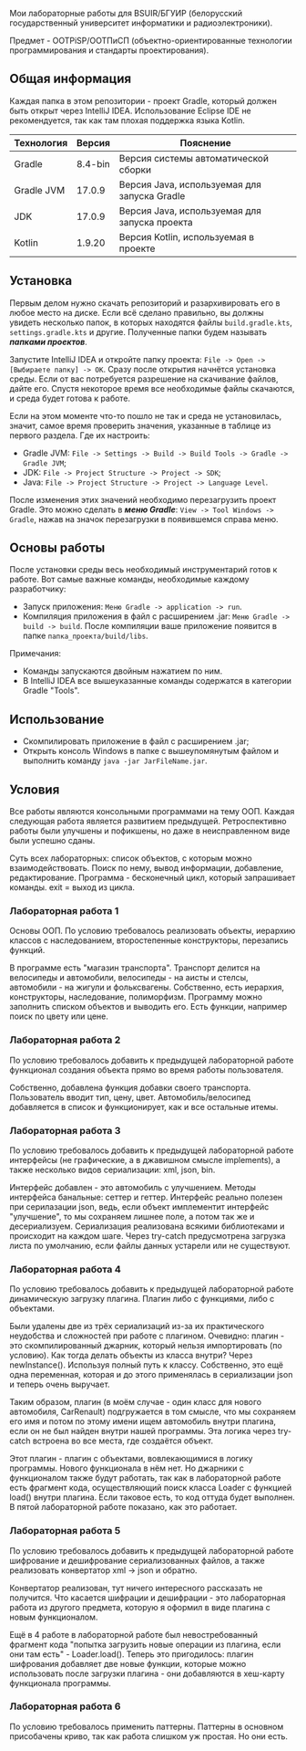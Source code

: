 Мои лабораторные работы для BSUIR/БГУИР (белорусский государственный университет информатики и радиоэлектроники).

Предмет - OOTPiSP/ООТПиСП (объектно-ориентированные технологии программирования и стандарты проектирования).

## Общая информация

Каждая папка в этом репозитории - проект Gradle, который должен быть открыт через IntelliJ IDEA. Использование Eclipse IDE не рекомендуется, так как там плохая поддержка языка Kotlin.

| Технология | Версия  | Пояснение                                     |
|------------|---------|-----------------------------------------------|
| Gradle     | 8.4-bin | Версия системы автоматической сборки          |
| Gradle JVM | 17.0.9  | Версия Java, используемая для запуска Gradle  |
| JDK        | 17.0.9  | Версия Java, используемая для запуска проекта |
| Kotlin     | 1.9.20  | Версия Kotlin, используемая в проекте         |

## Установка

Первым делом нужно скачать репозиторий и разархивировать его в любое место на диске. Если всё сделано правильно, вы должны увидеть несколько папок, в которых находятся файлы `build.gradle.kts`, `settings.gradle.kts` и другие. Полученные папки будем называть ***папками проектов***.

Запустите IntelliJ IDEA и откройте папку проекта: `File -> Open -> [Выбираете папку] -> OK`. Сразу после открытия начнётся установка среды. Если от вас потребуется разрешение на скачивание файлов, дайте его. Спустя некоторое время все необходимые файлы скачаются, и среда будет готова к работе.

Если на этом моменте что-то пошло не так и среда не установилась, значит, самое время проверить значения, указанные в таблице из первого раздела. Где их настроить:
* Gradle JVM: `File -> Settings -> Build -> Build Tools -> Gradle -> Gradle JVM`;
* JDK: `File -> Project Structure -> Project -> SDK`;
* Java: `File -> Project Structure -> Project -> Language Level`.

После изменения этих значений необходимо перезагрузить проект Gradle. Это можно сделать в ***меню Gradle***: `View -> Tool Windows -> Gradle`, нажав на значок перезагрузки в появившемся справа меню.

## Основы работы

После установки среды весь необходимый инструментарий готов к работе. Вот самые важные команды, необходимые каждому разработчику:

* Запуск приложения: `Меню Gradle -> application -> run`.
* Компиляция приложения в файл с расширением .jar: `Меню Gradle -> build -> build`. После компиляции ваше приложение появится в папке `папка_проекта/build/libs`. 

Примечания: 
* Команды запускаются двойным нажатием по ним.
* В IntelliJ IDEA все вышеуказанные команды содержатся в категории Gradle "Tools".

## Использование

* Скомпилировать приложение в файл с расширением .jar;
* Открыть консоль Windows в папке с вышеупомянутым файлом и выполнить команду `java -jar JarFileName.jar`.

## Условия

Все работы являются консольными программами на тему ООП. Каждая следующая работа является развитием предыдущей. Ретроспективно работы были улучшены и пофикшены, но даже в неисправленном виде были успешно сданы.

Суть всех лабораторных: список объектов, с которым можно взаимодействовать. Поиск по нему, вывод информации, добавление, редактирование. Программа - бесконечный цикл, который запрашивает команды. exit = выход из цикла.

### Лабораторная работа 1

Основы ООП. По условию требовалось реализовать объекты, иерархию классов с наследованием, второстепенные конструкторы, перезапись функций.

В программе есть "магазин транспорта". Транспорт делится на велосипеды и автомобили, велосипеды - на аисты и стелсы, автомобили - на жигули и фольксвагены. Собственно, есть иерархия, конструкторы, наследование, полиморфизм. Программу можно заполнить списком объектов и выводить его. Есть функции, например поиск по цвету или цене.

### Лабораторная работа 2

По условию требовалось добавить к предыдущей лабораторной работе функционал создания объекта прямо во время работы пользователя.

Собственно, добавлена функция добавки своего транспорта. Пользователь вводит тип, цену, цвет. Автомобиль/велосипед добавляется в список и функционирует, как и все остальные итемы.

### Лабораторная работа 3

По условию требовалось добавить к предыдущей лабораторной работе интерфейсы (не графические, а в джавишном смысле implements), а также несколько видов сериализации: xml, json, bin.

Интерфейс добавлен - это автомобиль с улучшением. Методы интерфейса банальные: сеттер и геттер. Интерфейс реально полезен при серилазации json, ведь, если объект имплементит интерфейс "улучшение", то мы сохраняем лишнее поле, а потом так же и десериализуем. Сериализация реализована всякими библиотеками и происходит на каждом шаге. Через try-catch предусмотрена загрузка листа по умолчанию, если файлы данных устарели или не существуют.

### Лабораторная работа 4

По условию требовалось добавить к предыдущей лабораторной работе динамическую загрузку плагина. Плагин либо с функциями, либо с объектами.

Были удалены две из трёх сериализаций из-за их практического неудобства и сложностей при работе с плагином. Очевидно: плагин - это скомпилированный джарник, который нельзя импортировать (по условию). Как тогда делать объекты из класса внутри? Через newInstance(). Используя полный путь к классу. Собственно, это ещё одна переменная, которая и до этого применялась в сериализации json и теперь очень выручает.

Таким образом, плагин (в моём случае - один класс для нового автомобиля, CarRenault) подгружается в том смысле, что мы сохраняем его имя и потом по этому имени ищем автомобиль внутри плагина, если он не был найден внутри нашей программы. Эта логика через try-catch встроена во все места, где создаётся объект.

Этот плагин - плагин с объектами, вовлекающимися в логику программы. Нового функционала в нём нет. Но джарники с функционалом также будут работать, так как в лабораторной работе есть фрагмент кода, осуществляющий поиск класса Loader с функцией load() внутри плагина. Если таковое есть, то код оттуда будет выполнен. В пятой лабораторной работе показано, как это работает.

### Лабораторная работа 5

По условию требовалось добавить к предыдущей лабораторной работе шифрование и дешифрование сериализованных файлов, а также реализовать конвертатор xml -> json и обратно.

Конвертатор реализован, тут ничего интересного рассказать не получится. Что касается шифрации и дешифрации - это лабораторная работа из другого предмета, которую я оформил в виде плагина с новым функционалом. 

Ещё в 4 работе в лабораторной работе был невостребованный фрагмент кода "попытка загрузить новые операции из плагина, если они там есть" - Loader.load(). Теперь это пригодилось: плагин шифрования добавляет две новые функции, которые можно использовать после загрузки плагина - они добавляются в хеш-карту функционала программы.

### Лабораторная работа 6

По условию требовалось применить паттерны. Паттерны в основном присобачены криво, так как работа слишком уж простая. Но они есть.
